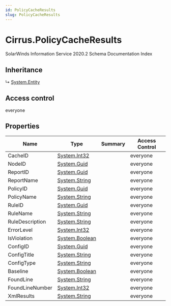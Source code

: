 ```yaml
---
id: PolicyCacheResults
slug: PolicyCacheResults
---
```


# Cirrus.PolicyCacheResults

SolarWinds Information Service 2020.2 Schema Documentation Index

## Inheritance

↳ [System.Entity](./../System/Entity)

## Access control

everyone

## Properties

| Name | Type | Summary | Access Control |
| ------ | ------ | ------ | ------ |
| CacheID | [System.Int32](https://docs.microsoft.com/en-us/dotnet/api/system.int32) |  | everyone |
| NodeID | [System.Guid](https://docs.microsoft.com/en-us/dotnet/api/system.guid) |  | everyone |
| ReportID | [System.Guid](https://docs.microsoft.com/en-us/dotnet/api/system.guid) |  | everyone |
| ReportName | [System.String](https://docs.microsoft.com/en-us/dotnet/api/system.string) |  | everyone |
| PolicyID | [System.Guid](https://docs.microsoft.com/en-us/dotnet/api/system.guid) |  | everyone |
| PolicyName | [System.String](https://docs.microsoft.com/en-us/dotnet/api/system.string) |  | everyone |
| RuleID | [System.Guid](https://docs.microsoft.com/en-us/dotnet/api/system.guid) |  | everyone |
| RuleName | [System.String](https://docs.microsoft.com/en-us/dotnet/api/system.string) |  | everyone |
| RuleDescription | [System.String](https://docs.microsoft.com/en-us/dotnet/api/system.string) |  | everyone |
| ErrorLevel | [System.Int32](https://docs.microsoft.com/en-us/dotnet/api/system.int32) |  | everyone |
| IsViolation | [System.Boolean](https://docs.microsoft.com/en-us/dotnet/api/system.boolean) |  | everyone |
| ConfigID | [System.Guid](https://docs.microsoft.com/en-us/dotnet/api/system.guid) |  | everyone |
| ConfigTitle | [System.String](https://docs.microsoft.com/en-us/dotnet/api/system.string) |  | everyone |
| ConfigType | [System.String](https://docs.microsoft.com/en-us/dotnet/api/system.string) |  | everyone |
| Baseline | [System.Boolean](https://docs.microsoft.com/en-us/dotnet/api/system.boolean) |  | everyone |
| FoundLine | [System.String](https://docs.microsoft.com/en-us/dotnet/api/system.string) |  | everyone |
| FoundLineNumber | [System.Int32](https://docs.microsoft.com/en-us/dotnet/api/system.int32) |  | everyone |
| XmlResults | [System.String](https://docs.microsoft.com/en-us/dotnet/api/system.string) |  | everyone |

